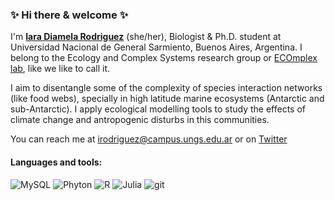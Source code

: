 ###  :sparkles: Hi there & welcome :sparkles:

I'm [**Iara Diamela Rodriguez**](https://www.researchgate.net/profile/Iara-Rodriguez-2) (she/her), Biologist & Ph.D. student at Universidad Nacional de General Sarmiento, Buenos Aires, Argentina.
I belong to the Ecology and Complex Systems research group or [ECOmplex lab](http://twitter.com/ecomplex_lab), like we like to call it.

I aim to disentangle some of the complexity of species interaction networks (like food webs), specially in high latitude marine ecosystems (Antarctic and sub-Antarctic).
I apply ecological modelling tools to study the effects of climate change and antropogenic disturbs in this communities.

You can reach me at <irodriguez@campus.ungs.edu.ar> or on [Twitter](http://twitter.com/123iamela)

#### Languages and tools:
<p>
   <img alt="MySQL" src="https://img.shields.io/badge/-MySQ-003B57?style=flat-square&logo=MySQL&logoColor=white" />
   <img alt="Phyton" src="https://img.shields.io/badge/-Phyton-3776AB?style=flat-square&logo=phyton&logoColor=white" />
   <img alt="R" src="https://img.shields.io/badge/-R-276DC3?style=flat-square&logo=R&logoColor=white" />
   <img alt="Julia" src="https://img.shields.io/badge/-Julia-9558B2?style=flat-square&logo=Julia&logoColor=white" />
   <img alt="git" src="https://img.shields.io/badge/-Git-F05032?style=flat-square&logo=git&logoColor=white" />
</p>
